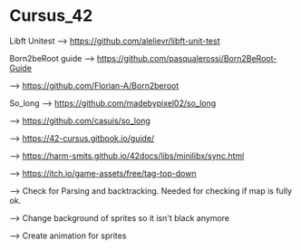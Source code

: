 # Cursus_42

Libft Unitest --> https://github.com/alelievr/libft-unit-test

Born2beRoot guide --> https://github.com/pasqualerossi/Born2BeRoot-Guide

   --> https://github.com/Florian-A/Born2beroot

So_long --> https://github.com/madebypixel02/so_long

   --> https://github.com/casuis/so_long
 
   --> https://42-cursus.gitbook.io/guide/
  
   --> https://harm-smits.github.io/42docs/libs/minilibx/sync.html

   --> https://itch.io/game-assets/free/tag-top-down

   --> Check for Parsing and backtracking. Needed for checking if map is fully ok.

   --> Change background of sprites so it isn't black anymore

   --> Create animation for sprites
